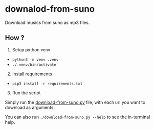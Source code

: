 # downalod-from-suno

Download musics from suno as mp3 files.

## How ?

1. Setup python venv

- `python3 -m venv .venv`
- `./.venv/bin/activate`

2. Install requirements

- `pip3 install -r requirements.txt`

3. Run the script

Simply run the [download-from-suno.py](https://github.com/Tech0ne/download-from-suno/blob/main/download-from-suno.py) file, with each url you want to download as arguments.

You can also run `./download-from-suno.py --help` to see the in-terminal help.
